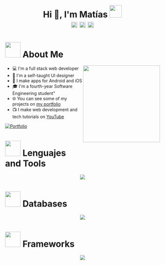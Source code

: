 




<p align="center">

  <h1 align="center"> 
  Hi 👋, I'm Matías <img height="40" src="https://emoji.gg/assets/emoji/7333-parrotdance.gif">
    <br>
  <img src="https://raw.githubusercontent.com/gauravghongde/social-icons/refs/heads/master/PNG/Color/LinkedIN.png" alt="LinkedIn Icon" width="20" height="20">
  <img src="https://raw.githubusercontent.com/gauravghongde/social-icons/refs/heads/master/PNG/Color/Gmail.png" alt="Gmail Icon" width="20" height="20">
  <img src="https://raw.githubusercontent.com/gauravghongde/social-icons/refs/heads/master/PNG/Color/Twitter.png" alt="Twitter Icon Icon" width="20" height="20">
  </h1>
</p>




# <picture><img src="https://github.com/7oSkaaa/7oSkaaa/blob/main/Images/about_me.gif?raw=true" width="50px"></picture> About Me
<picture>
  <img align="right" src="https://github.com/7oSkaaa/7oSkaaa/blob/main/Images/Right_Side.gif?raw=true" width="250px">
</picture>

* 💻 I'm a full stack web developer  
* 🎨 I'm a self-taught UI designer  
* 📱 I make apps for Android and iOS  
* 🎓 I'm a fourth-year Software Engineering student"  
* 🌐 You can see some of my projects on [my portfolio](https://freshidea.com/jonah/)  
* 📺 I make web development and tech tutorials on [YouTube](https://www.youtube.com/c/DevProTips)  

<p align="left">
  <a href="https://freshidea.com/jonah/">
    <img alt="Portfolio" title="Portfolio" src="https://img.shields.io/badge/-Portfolio-000000?style=for-the-badge&logo=koding&logoColor=white">
  </a>
</p>






# <picture><img src="https://cdn-icons-png.flaticon.com/512/9670/9670733.png" width="50px"></picture> Lenguajes and Tools
<!--tech stack icons-->
<p align="center">
  <a href="https://skillicons.dev">
    <img src="https://skillicons.dev/icons?i=git,aws,html,css,javascript,ts,py,java,docker,nodejs,postman&perline=14" />
  </a>
</p>



# <picture><img src="https://cdn-icons-png.flaticon.com/512/9850/9850812.png" width="50px"></picture> Databases
<p align="center">
  <a href="https://skillicons.dev">
    <img src="https://skillicons.dev/icons?i=firebase,mysql,postgres,sqlite,mongodb&perline=14" />
  </a>
</p>


# <picture><img src="https://cdn-icons-png.flaticon.com/512/6878/6878914.png" width="50px"></picture> Frameworks
<p align="center">
  <a href="https://skillicons.dev">
    <img src="https://skillicons.dev/icons?i=express,spring,django,react,vue,angular,tailwind,bootstrap,materialui&perline=14" />
  </a>
</p>
